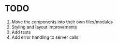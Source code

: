 # TODO

1. Move the components into their own files/modules
2. Styling and layout improvements
3. Add tests
4. Add error handling to server calls
